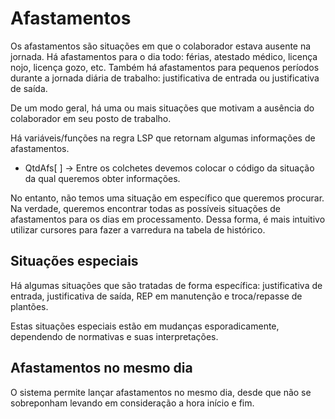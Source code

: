 # Afastamentos

Os afastamentos são situações em que o colaborador estava ausente na jornada. Há afastamentos para o dia todo: férias, atestado médico, licença nojo, licença gozo, etc. Também há afastamentos para pequenos períodos durante a jornada diária de trabalho: justificativa de entrada ou justificativa de saída.

De um modo geral, há uma ou mais situações que motivam a ausência do colaborador em seu posto de trabalho.

Há variáveis/funções na regra LSP que retornam algumas informações de afastamentos.
* QtdAfs[ ] -> Entre os colchetes devemos colocar o código da situação da qual queremos obter informações.

No entanto, não temos uma situação em específico que queremos procurar. Na verdade, queremos encontrar todas as possíveis situações de afastamentos para os dias em processamento. Dessa forma, é mais intuitivo utilizar cursores para fazer a varredura na tabela de histórico.


## Situações especiais

Há algumas situações que são tratadas de forma específica: justificativa de entrada, justificativa de saída, REP em manutenção e troca/repasse de plantões.

Estas situações especiais estão em mudanças esporadicamente, dependendo de normativas e suas interpretações.

## Afastamentos no mesmo dia

O sistema permite lançar afastamentos no mesmo dia, desde que não se sobreponham levando em consideração a hora início e fim.
